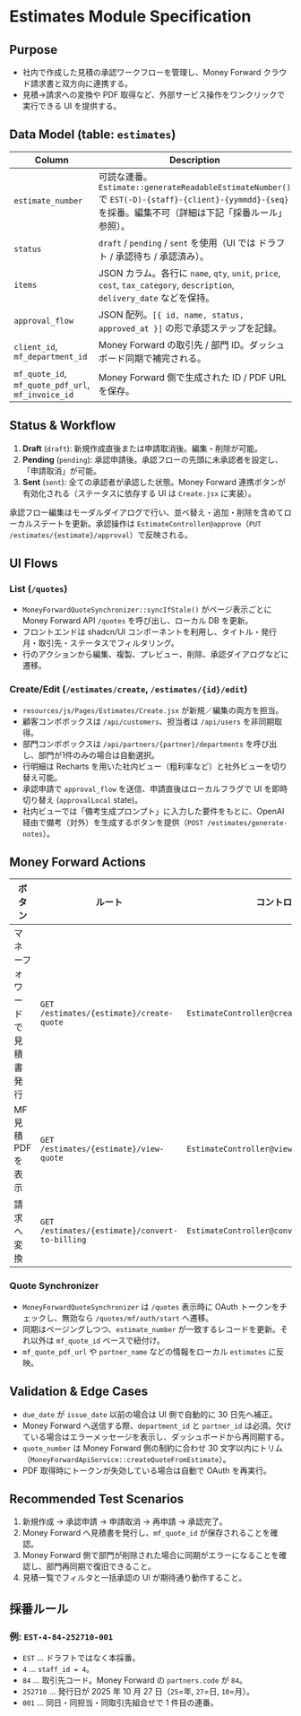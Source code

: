 # Estimates Module Specification

## Purpose
- 社内で作成した見積の承認ワークフローを管理し、Money Forward クラウド請求書と双方向に連携する。
- 見積→請求への変換や PDF 取得など、外部サービス操作をワンクリックで実行できる UI を提供する。

## Data Model (table: `estimates`)
| Column | Description |
| --- | --- |
| `estimate_number` | 可読な連番。`Estimate::generateReadableEstimateNumber()` で `EST(-D)-{staff}-{client}-{yymmdd}-{seq}` を採番。編集不可（詳細は下記「採番ルール」参照）。 |
| `status` | `draft` / `pending` / `sent` を使用（UI では ドラフト / 承認待ち / 承認済み）。 |
| `items` | JSON カラム。各行に `name`, `qty`, `unit`, `price`, `cost`, `tax_category`, `description`, `delivery_date` などを保持。 |
| `approval_flow` | JSON 配列。`[{ id, name, status, approved_at }]` の形で承認ステップを記録。 |
| `client_id`, `mf_department_id` | Money Forward の取引先 / 部門 ID。ダッシュボード同期で補完される。 |
| `mf_quote_id`, `mf_quote_pdf_url`, `mf_invoice_id` | Money Forward 側で生成された ID / PDF URL を保存。 |

## Status & Workflow
1. **Draft** (`draft`): 新規作成直後または申請取消後。編集・削除が可能。
2. **Pending** (`pending`): 承認申請後。承認フローの先頭に未承認者を設定し、「申請取消」が可能。
3. **Sent** (`sent`): 全ての承認者が承認した状態。Money Forward 連携ボタンが有効化される（ステータスに依存する UI は `Create.jsx` に実装）。

承認フロー編集はモーダルダイアログで行い、並べ替え・追加・削除を含めてローカルステートを更新。承認操作は `EstimateController@approve`（`PUT /estimates/{estimate}/approval`）で反映される。

## UI Flows
### List (`/quotes`)
- `MoneyForwardQuoteSynchronizer::syncIfStale()` がページ表示ごとに Money Forward API `/quotes` を呼び出し、ローカル DB を更新。
- フロントエンドは shadcn/UI コンポーネントを利用し、タイトル・発行月・取引先・ステータスでフィルタリング。
- 行のアクションから編集、複製、プレビュー、削除、承認ダイアログなどに遷移。

### Create/Edit (`/estimates/create`, `/estimates/{id}/edit`)
- `resources/js/Pages/Estimates/Create.jsx` が新規／編集の両方を担当。
- 顧客コンボボックスは `/api/customers`、担当者は `/api/users` を非同期取得。
- 部門コンボボックスは `/api/partners/{partner}/departments` を呼び出し、部門が1件のみの場合は自動選択。
- 行明細は Recharts を用いた社内ビュー（粗利率など）と社外ビューを切り替え可能。
- 承認申請で `approval_flow` を送信、申請直後はローカルフラグで UI を即時切り替え (`approvalLocal` state)。
- 社内ビューでは「備考生成プロンプト」に入力した要件をもとに、OpenAI 経由で備考（対外）を生成するボタンを提供（`POST /estimates/generate-notes`）。

## Money Forward Actions
| ボタン | ルート | コントローラ | 備考 |
| --- | --- | --- | --- |
| マネーフォワードで見積書発行 | `GET /estimates/{estimate}/create-quote` | `EstimateController@createMfQuote` | アクセストークンが無い場合は `/estimates/auth/start` にフォールバック。 |
| MF見積PDFを表示 | `GET /estimates/{estimate}/view-quote` | `EstimateController@viewMfQuotePdf` | 有効なトークンが無い場合は OAuth → PDF ストリーミング。 |
| 請求へ変換 | `GET /estimates/{estimate}/convert-to-billing` | `EstimateController@convertMfQuoteToBilling` | Money Forward API `/quotes/{id}/convert_to_billing` を呼び出す。 |

### Quote Synchronizer
- `MoneyForwardQuoteSynchronizer` は `/quotes` 表示時に OAuth トークンをチェックし、無効なら `/quotes/mf/auth/start` へ遷移。
- 同期はページングしつつ、`estimate_number` が一致するレコードを更新。それ以外は `mf_quote_id` ベースで紐付け。
- `mf_quote_pdf_url` や `partner_name` などの情報をローカル `estimates` に反映。

## Validation & Edge Cases
- `due_date` が `issue_date` 以前の場合は UI 側で自動的に 30 日先へ補正。
- Money Forward へ送信する際、`department_id` と `partner_id` は必須。欠けている場合はエラーメッセージを表示し、ダッシュボードから再同期する。
- `quote_number` は Money Forward 側の制約に合わせ 30 文字以内にトリム（`MoneyForwardApiService::createQuoteFromEstimate`）。
- PDF 取得時にトークンが失効している場合は自動で OAuth を再実行。

## Recommended Test Scenarios
1. 新規作成 → 承認申請 → 申請取消 → 再申請 → 承認完了。
2. Money Forward へ見積書を発行し、`mf_quote_id` が保存されることを確認。
3. Money Forward 側で部門が削除された場合に同期がエラーになることを確認し、部門再同期で復旧できること。
4. 見積一覧でフィルタと一括承認の UI が期待通り動作すること。

## 採番ルール
### 例: `EST-4-84-252710-001`
- `EST` … ドラフトではなく本採番。
- `4` … `staff_id = 4`。
- `84` … 取引先コード。Money Forward の `partners.code` が `84`。
- `252710` … 発行日が 2025 年 10 月 27 日（`25`=年, `27`=日, `10`=月）。
- `001` … 同日・同担当・同取引先組合せで 1 件目の連番。
